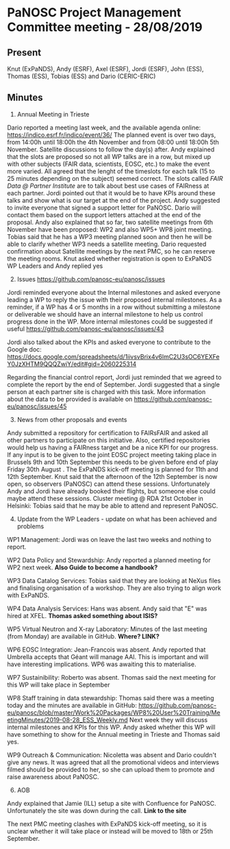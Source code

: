 PaNOSC Project Management Committee meeting - 28/08/2019
=======================================================================

Present
-------
Knut (ExPaNDS), Andy (ESRF), Axel (ESRF), Jordi (ESRF), John (ESS), Thomas (ESS), Tobias (ESS) and Dario (CERIC-ERIC)


Minutes
-------

1. Annual Meeting in Trieste

Dario reported a meeting last week, and the available agenda online: https://indico.esrf.fr/indico/event/36/
The planned event is over two days, from 14:00h until 18:00h the 4th November and from 08:00 until 18:00h 5th November. Satellite
discussions to follow the day(s) after.
Andy explained that the slots are proposed so not all WP talks are in a row, but mixed up with other subjects (FAIR data, scientists,
EOSC, etc.) to make the event more varied. 
All agreed that the lenght of the timeslots for each talk (15 to 25 minutes depending on the subject) seemed correct. The slots 
called *FAIR Data @ Partner Institute* are to talk about best use cases of FAIRness at each partner. 
Jordi pointed out that it would be to have KPIs around these talks and show what is our target at the end of the project.
Andy suggested to invite everyone that signed a support letter for PaNOSC. Dario will contact them based on the support letters 
attached at the end of the proposal.
Andy also explained that so far, two satellite meetings from 6th November have been proposed: WP2 and also WP5+ WP8 joint meeting.
Tobias said that he has a WP3 meeting planned soon and then he will be able to clarify whether WP3 needs a satellite meeting.
Dario requested confirmation about Satellite meetings by the next PMC, so he can reserve the meeting rooms.
Knut asked whether registration is open to ExPaNDS WP Leaders  and Andy replied yes


2. Issues https://github.com/panosc-eu/panosc/issues

Jordi reminded everyone about the Internal milestones and asked everyone leading a WP to reply the issue with their proposed 
internal milestones. As a reminder, if a WP has 4 or 5 months in a row without submitting a milestone or deliverable we should have
an internal milestone to help us control progress done in the WP. More internal milestones could be suggested if useful
https://github.com/panosc-eu/panosc/issues/43

Jordi also talked about the KPIs and asked everyone to contribute to the Google doc: 
https://docs.google.com/spreadsheets/d/1iivsvBrix4v6lmC2U3sOC6YEXFeY0JzXHTM9QQQZwiY/edit#gid=2060225314

Regarding the financial control report, Jordi just reminded that we agreed to complete the report by the end of September.
Jordi suggested that a single person at each partner site is charged with this task. More information about the data to be 
provided is available on https://github.com/panosc-eu/panosc/issues/45

3. News from other proposals and events

Andy submitted a repository for certification to FAIRsFAIR and asked all other partners to participate on this initiative. Also,
certified repositories would help us having a FAIRness target and be a nice KPI for our progress.
If any input is to be given to the joint EOSC project meeting taking place in Brussels 9th and 10th September this needs to be
given before end of play Friday 30th August .
The ExPaNDS kick-off meeting is planned for 11th and 12th September. Knut said that the afternoon of the 12th September is now 
open, so observers (PaNOSC) can attend these sessions. Unfortunately Andy and Jordi have already booked their flights, but someone
else could maybe attend these sessions.
Cluster meeting @ RDA 21st October in Helsinki: Tobias said that he may be able to attend and represent PaNOSC.


4. Update from the WP Leaders - update on what has been achieved and problems

WP1 Management: Jordi was on leave the last two weeks and nothing to report.

WP2 Data Policy and Stewardship: Andy reported a planned meeting for WP2 next week. **Also Guide to become a handbook?**

WP3 Data Catalog Services: Tobias said that they are looking at NeXus files and finalising organisation of a workshop. They are also
trying to align work with ExPaNDS.

WP4 Data Analysis Services: Hans was absent. Andy said that "E" was hired at XFEL. **Thomas asked something about ISIS?**

WP5 Virtual Neutron and X-ray Laboratory: Minutes of the last meeting (from Monday) are available in GitHub. **Where? LINK?**

WP6 EOSC Integration: Jean-Francois was absent. Andy reported that Umbrella accepts that Géant will manage AAI. This is important 
and will have interesting implications. WP6 was awaiting this to materialise.

WP7 Sustainibility: Roberto was absent. Thomas said the next meeting for this WP will take place in September

WP8 Staff training in data stewardship: Thomas said there was a meeting today and the minutes are available in GitHub: 
https://github.com/panosc-eu/panosc/blob/master/Work%20Packages/WP8%20User%20Training/MeetingMinutes/2019-08-28_ESS_Weekly.md
Next week they will discuss internal milestones and KPIs for this WP. 
Andy asked whether this WP will have something to show for the Annual meeting in Trieste and Thomas said yes.

WP9 Outreach & Communication: Nicoletta was absent and Dario couldn't give any news. It was agreed that all the promotional videos
and interviews filmed should be provided to her, so she can upload them to promote and raise awareness about PaNOSC.

6. AOB

Andy explained that Jamie (ILL) setup a site with Confluence for PaNOSC. Unfortunately the site was down during the call.
**Link to the site**

The next PMC meeting clashes with ExPaNDS kick-off meeting, so it is unclear whether it will take place or instead will be moved
to 18th or 25th September.




